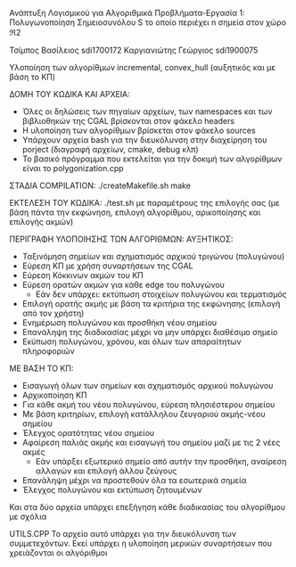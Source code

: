 Ανάπτυξη Λογισμικού για Αλγοριθμικά Προβλήματα-Εργασία 1: Πολυγωνοποίηση Σημειοσυνόλου S το οποίο περιέχει n σημεία στον χώρο ℜ2

Τσίμπος Βασίλειος sdi1700172
Καργιανιώτης Γεώργιος sdi1900075

Υλοποίηση των αλγορίθμων incremental, convex_hull (αυξητικός και με βάση το ΚΠ)



ΔΟΜΗ ΤΟΥ ΚΩΔΙΚΑ ΚΑΙ ΑΡΧΕΙΑ:
- Όλες οι δηλώσεις των πηγαίων αρχείων, των namespaces και των βιβλιοθηκών της CGAL βρίσκονται στον φάκελο headers
- Η υλοποίηση των αλγορίθμων βρίσκεται στον φάκελο sources
- Υπάρχουν αρχεία bash για την διευκόλυνση στην διαχείρηση του porject (διαγραφή αρχείων, cmake, debug κλπ)
- To βασικό πρόγραμμα που εκτελείται για την δοκιμή των αλγορίθμων είναι το polygonization.cpp

ΣΤΑΔΙΑ COMPILATION:
./createMakefile.sh 
make

ΕΚΤΕΛΕΣΗ ΤΟΥ ΚΩΔΙΚΑ:
./test.sh με παραμέτρους της επιλογής σας (με βάση πάντα την εκφώνηση, επιλογή αλγορίθμου, αρικοποίησης και επιλογής ακμών)


ΠΕΡΙΓΡΑΦΗ ΥΛΟΠΟΙΗΣΗΣ ΤΩΝ ΑΛΓΟΡΙΘΜΩΝ:
ΑΥΞΗΤΙΚΟΣ:
- Ταξινόμηση σημείων και σχηματισμός αρχικού τριγώνου (πολυγώνου)
- Εύρεση ΚΠ με χρήση συναρτήσεων της CGAL
- Εύρεση Κόκκινων ακμών του ΚΠ
- Εύρεση ορατών ακμών για κάθε edge του πολυγώνου
    - Εάν δεν υπάρχει: εκτύπωση στοιχείων πολυγώνου και τερματισμός
- Επιλογή ορατής ακμής με βάση τα κριτήρια της εκφώνησης (επιλογή από τον χρήστη)
- Ενημέρωση πολυγώνου και προσθήκη νέου σημείου
- Επανάληψη της διαδικασίας μέχρι να μην υπάρχει διαθέσιμο σημείο
- Εκύπωση πολυγώνου, χρόνου, και όλων των απαραίτητων πληροφοριών


ΜΕ ΒΑΣΗ ΤΟ ΚΠ:
- Εισαγωγή όλων των σημείων και σχηματισμός αρχικού πολυγώνου
- Αρχικοποίηση ΚΠ
- Για κάθε ακμή του νέου πολυγώνου, εύρεση πλησιέστερου σημείου
- Με βάση κριτηρίων, επιλογή κατάλληλου ζευγαριού ακμής-νέου σημείου
- Έλεγχος ορατότητας νέου σημείου
- Αφαίρεση παλιάς ακμής και εισαγωγή του σημείου μαζί με τις 2 νέες ακμές
    - Εάν υπάρξει εξωτερικό σημείο από αυτήν την προσθήκη, αναίρεση αλλαγών και επιλογή άλλου ζεύγους
- Επανάληψη μέχρι να προστεθούν όλα τα εσωτερικά σημεία
- Έλεγχος πολυγώνου και εκτύπωση ζητουμένων

Και στα δύο αρχεία υπάρχει επεξήγηση κάθε διαδικασίας του αλγορίθμου με σχόλια

UTILS.CPP
To αρχείο αυτό υπάρχει για την διευκόλυνση των συμμετεχόντων. Εκεί υπάρχει η υλοποίηση μερικών συναρτήσεων που χρειάζονται οι αλγόριθμοι

